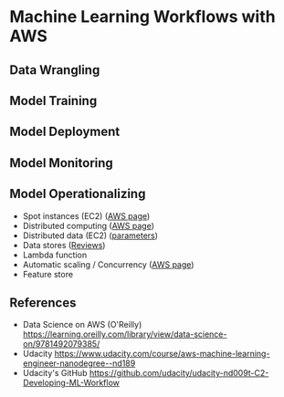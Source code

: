 # Machine Learning Workflows with AWS


## Data Wrangling

## Model Training

## Model Deployment

## Model Monitoring

## Model Operationalizing

- Spot instances (EC2) ([AWS page](https://docs.aws.amazon.com/AWSEC2/latest/UserGuide/using-spot-instances.html))
- Distributed computing ([AWS page](https://docs.aws.amazon.com/sagemaker/latest/dg/distributed-training.html))
- Distributed data (EC2) ([parameters](https://docs.aws.amazon.com/cdk/api/v1/python/aws_cdk.aws_stepfunctions_tasks/S3DataDistributionType.html))
- Data stores ([Reviews](https://www.missioncloud.com/blog/resource-amazon-ebs-vs-efs-vs-s3-picking-the-best-aws-storage-option-for-your-business))
- Lambda function
- Automatic scaling / Concurrency ([AWS page](https://docs.aws.amazon.com/lambda/latest/operatorguide/scaling-concurrency.html))
- Feature store

## References

- Data Science on AWS (O'Reilly) https://learning.oreilly.com/library/view/data-science-on/9781492079385/
- Udacity https://www.udacity.com/course/aws-machine-learning-engineer-nanodegree--nd189
- Udacity's GitHub https://github.com/udacity/udacity-nd009t-C2-Developing-ML-Workflow
